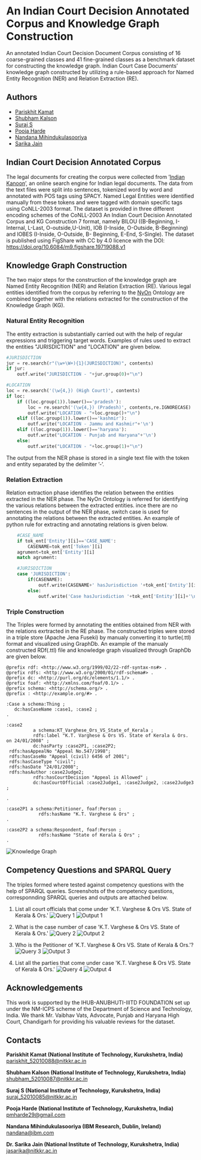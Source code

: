 
# An Indian Court Decision Annotated Corpus and Knowledge Graph Construction

An annotated Indian Court Decision Document Corpus consisting of 
16 coarse-grained classes and 41 fine-grained classes as a 
benchmark dataset for constructing the knowledge graph. 
Indian Court Case Documents’ knowledge graph constructed by 
utilizing a rule-based approach for Named Entity Recognition (NER) 
and Relation Extraction (RE).
## Authors

- [Pariskhit Kamat](https://github.com/parikkamat)
- [Shubham Kalson](https://github.com/ShubhamKalson)
- [Suraj S](https://github.com/surajsuresh29)
- [Pooja Harde](https://github.com/PoojaHarde)
- [Nandana Mihindukulasooriya](https://github.com/nandana)
- [Sarika Jain](https://github.com/semintelligence)



## Indian Court Decision Annotated Corpus
The legal documents for creating the corpus were collected from 
’[Indian Kanoon](https://indiankanoon.org/)’, an online search engine
for Indian legal documents. The data from the text files were split 
into sentences, tokenized word by word and annotated with POS 
tags using SPACY. Named Legal Entities were identified manually 
from these tokens and were tagged with domain specific tags using 
CoNLL-2003 format. The dataset is provided in three different encoding schemes of the CoNLL-2003
An Indian Court Decision Annotated Corpus and KG Construction 7
format, namely BILOU ((B-Beginning, I-Internal, L-Last, O-outside,U-Unit),
IOB (I-Inside, O-Outside, B-Beginning) and IOBES (I-Inside, O-Outside, B-
Beginning, E-End, S-Single). The dataset is published using FigShare with CC by 4.0 licence with the DOI:
https://doi.org/10.6084/m9.figshare.19719088.v1
## Knowledge Graph Construction
The two major steps for the construction of the knowledge graph are Named
Entity Recognition (NER) and Relation Extraction (RE). Various legal entities
identified from the corpus by referring to the [NyOn](https://github.com/semintelligence/NyOn) Ontology are combined together with the relations extracted for the construction of the Knowledge Graph
(KG). 
### Natural Entity Recognition
The entity extraction is substantially carried out with the help of regular
expressions and triggering target words. Examples of rules used to extract the entities "JURISDICTION" and "LOCATION" are given below.
```python
#JURISDICTION
jur = re.search(r"(\w+\W+){1}(JURISDICTION)", contents)
if jur:
    outf.write("JURISDICTION - "+jur.group(0)+"\n")

#LOCATION
loc = re.search('(\w{4,}) (High Court)', contents)
if loc:
    if ((loc.group(1)).lower()=='pradesh'):
        loc = re.search('(\w{4,}) (Pradesh)', contents,re.IGNORECASE)
        outf.write("LOCATION - "+loc.group()+"\n")
    elif ((loc.group(1)).lower()=='kashmir'):
        outf.write("LOCATION - Jammu and Kashmir"+'\n')
    elif ((loc.group(1)).lower()=='haryana'):
        outf.write("LOCATION - Punjab and Haryana"+'\n')
    else:
        outf.write("LOCATION - "+loc.group(1)+"\n")

```
The output from the NER phase is stored in a single text file with the token
and entity separated by the delimiter ’-’.

### Relation Extraction
Relation extraction phase identifies the relation between the entities extracted
in the NER phase. The NyOn Ontology is referred for identifying the various
relations between the extracted entities. ince there are
no sentences in the output of the NER phase, switch case is used for annotating
the relations between the extracted entities. An example of python rule for extracting and annotating
relations is given below.

```python
    #CASE_NAME
    if tok_ent['Entity'][i]=='CASE_NAME':
        CASENAME=tok_ent['Token'][i]
    agrument=tok_ent['Entity'][i]
    match agrument:

    #JURISDICTION
    case 'JURISDICTION':
        if(CASENAME):
            outf.write(CASENAME+' hasJurisdiction '+tok_ent['Entity'][i]+'\n')
        else:
            outf.write('Case hasJurisdiction '+tok_ent['Entity'][i]+'\n')
```
### Triple Construction

The Triples were formed by annotating the entities obtained from NER with the relations exrtracted in the RE phase.
The constructed triples were stored in a triple store (Apache Jena Fuseki) by manualy converting it to turtle(.ttl) format  and visualized using GraphDb.
An example of the manualy constructed RDf(.ttl) file and knowledge graph visualized through GraphDb are given below.

```
@prefix rdf: <http://www.w3.org/1999/02/22-rdf-syntax-ns#> .
@prefix rdfs: <http://www.w3.org/2000/01/rdf-schema#> .
@prefix dc: <http://purl.org/dc/elements/1.1/> .
@prefix foaf: <http://xmlns.com/foaf/0.1/> .
@prefix schema: <http://schema.org/> .
@prefix : <http://example.org/#> .

:Case a schema:Thing ;
   dc:hasCaseName :case1, :case2 ;
.

:case2
          a schema:KT_Varghese_Ors_VS_State_of_Kerala ;
          rdfs:label "K.T. Varghese & Ors VS. State of Kerala & Ors. on 24/01/2008" ;                                
          dc:hasParty :case2P1, :case2P2;
 rdfs:hasAppealNo "Appeal No.547/1998";
 rdfs:hasCaseNo "Appeal (civil) 6456 of 2001";
 rdfs:hasCaseType "civil";
 rdfs:hasDate "24/01/2008";
 rdfs:hasAuthor :case2Judge2;
          rdfs:hasCourtDecision "Appeal is Allowed" ;
          dc:hasCourtOfficial :case2Judge1, :case2Judge2, :case2Judge3 ;
         
.

:case2P1 a schema:Petitioner, foaf:Person ;
            rdfs:hasName "K.T. Varghese & Ors" ;
.

:case2P2 a schema:Respondent, foaf:Person ;
            rdfs:hasName "State of Kerala & Ors" ;
.
```

![Knowledge Graph](https://github.com/semintelligence/KING/blob/main/kg%20ttl%20file/kg.jpg "Knowledge Graph visualized through GraphDB")
## Competency Questions and SPARQL Query
The triples formed where tested against competency questions with the help of SPARQL queries.
Screenshots of the competency questions, corresponnding SPARQL queries and outputs are attached below.

1. List all court officials that come under 'K.T. Varghese & Ors VS. State of Kerala & Ors.'
![Query 1](https://github.com/semintelligence/KING/blob/main/query/query1.JPG "Query 1")
![Output 1](https://github.com/semintelligence/KING/blob/main/output/output1.JPG)

2. What is the case number of case 'K.T. Varghese & Ors VS. State of Kerala & Ors.'
![Query 2](https://github.com/semintelligence/KING/blob/main/query/query2.JPG "Query 2")
![Output 2](https://github.com/semintelligence/KING/blob/main/output/output2.JPG)

3. Who is the Petitioner of 'K.T. Varghese & Ors VS. State of Kerala & Ors.'?
![Query 3](https://github.com/semintelligence/KING/blob/main/query/query3.JPG "Query 3")
![Output 3](https://github.com/semintelligence/KING/blob/main/output/output3.JPG)

4. List all the parties that come under case 'K.T. Varghese & Ors VS. State of Kerala & Ors.'
![Query 4](https://github.com/semintelligence/KING/blob/main/query/query4.JPG "Query 4")
![Output 4](https://github.com/semintelligence/KING/blob/main/output/output4.JPG)
## Acknowledgements

 This work is supported by the IHUB-ANUBHUTI-IIITD FOUNDATION set up under the NM-ICPS scheme of the Department of Science and Technology, India.
We thank Mr. Vaibhav Vats, Advocate, Punjab and Haryana High Court, Chandigarh for providing his valuable reviews for the dataset.
## Contacts

**Pariskhit Kamat (National Institute of Technology, Kurukshetra, India)** pariskhit_52010088@nitkkr.ac.in

**Shubham Kalson (National Institute of Technology, Kurukshetra, India)** shubham_52010087@nitkkr.ac.in

**Suraj S (National Institute of Technology, Kurukshetra, India)** suraj_52010085@nitkkr.ac.in

**Pooja Harde (National Institute of Technology, Kurukshetra, India)** pmharde29@gmail.com

**Nandana Mihindukulasooriya (IBM Research, Dublin, Ireland)** nandana@ibm.com

**Dr. Sarika Jain (National Institute of Technology, Kurukshetra, India)** jasarika@nitkkr.ac.in
